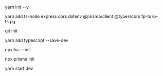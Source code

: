 yarn init --y

yarn add ts-node express cors dotenv @prisma/client @types/cors fp-ts io-ts pg

git init

yarn add typescript --save-dev

npx tsc --init

npx prisma init

yarn start:dev
